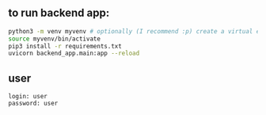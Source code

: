 ## to run backend app:
```bash
python3 -m venv myvenv # optionally (I recommend :p) create a virtual environment
source myvenv/bin/activate
pip3 install -r requirements.txt
uvicorn backend_app.main:app --reload
```

## user
```
login: user
password: user
```
